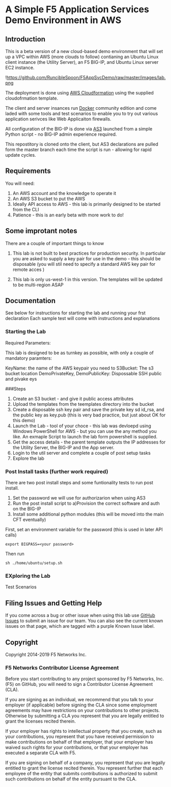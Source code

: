 # A Simple F5 Application Services Demo Environment in AWS


## Introduction

This is a beta version of a new cloud-based demo environment that will set up a VPC within AWS (more clouds to follow) contianing an Ubuntu Linux client instance (the Utility Server), an F5 BIG-IP, and Ubuntu Linux server EC2 instance. 

!https://github.com/RuncibleSpoon/F5AppSvcDemo/raw/master/images/lab.png

The deployment is done using [AWS Cloudformation](https://aws.amazon.com/cloudformation/) using the supplied cloudofrmation template. 

The client and server insances run [Docker](https://www.docker.com/) community edition and come laded with some tools and test scenarios to enable you to try out various application serivces like Web Applicaiton firewalls.  

All configuration of the BIG-IP is done via [AS3](http://clouddocs.f5.com/products/extensions/f5-appsvcs-extension/latest/) launched from a simple Python script - no BIG-IP admin experience  required.

This repostitory is cloned onto the client, but AS3 declarations are pulled form the master branch each time the script is run - allowing for rapid update cycles. 



## Requirements 

You will need: 

1) An AWS account and the knowledge to operate it 
2) An AWS S3 bucket to put the AWS 
3) Ideally API access to AWS - this lab is primarily designed to be started from the CLI
4) Patience - this is an early beta with more work to do!

## Some improtant notes 

There are a couple of important things to know

1) This lab is not built to best practices for production security. In particular you are asked to supply a key pair for use in the demo - this should be disposable (you will stil need to specify a standard AWS key pair for remote acces )

2) This lab is only us-west-1 in this version. The templates will be updated to be multi-region ASAP


## Documentation

See below for instructions for starting the lab and running your frst declaration
Each sample test will come with instructions and explanations

### Starting the Lab

Required Parameters: 

This lab is designed to be as turnkey as possible, with only a couple of mandatory paramters:

KeyName: the name of the AWS keypair you need to 
S3Bucket: The s3 bucket location
DemoPrivateKey, DemoPublicKey: Dispossable SSH public and pivake eys 

###Steps

1) Create an S3 bucket - and give it public access attributes 
2) Upload the templates from the teemplates directory into the bucket
3) Create a disposable ssh key pair and  save the private key sd id_rsa, and the public key as key.pub (this is very bad practice, but just about OK for this demo)
4) Launch the Lab - tool of your choce - this lab was devloepd using Windows PowerShell for AWS - but you can use the any method you like. An exmaple Script to launch the lab form powershell is supplied.
5) Get the access details - the parent template outputs the IP addresses for the Utility Server, the BIG-IP and the App server.
6) Login to the util server and complete a couple of post setup tasks 
7) Explore the lab

### Post  Install tasks (further work required)


There are two post install steps and some funtionality tests to run post install.

1) Set the password we will use for authorizarion when using AS3
2) Run the post install script to a)Provision the correct software and auth on the BIG-IP
3) Install some additional python modules (this will be moved into the main CFT eventually)

First, set an environment variable for the password (this is used in later API calls)

`export BIGPASS=<your password>`

Then run

`sh ./home/ubuntu/setup.sh`

### EXploring the Lab

Test Scenarios





## Filing Issues and Getting Help
If you come across a bug or other issue when using this lab use [GitHub Issues](https://github.com/RuncibleSpoon/F5AppSvcDemo/issues) to submit an issue for our team.  You can also see the current known issues on that page, which are tagged with a purple Known Issue label.  




## Copyright

Copyright 2014-2019 F5 Networks Inc.


### F5 Networks Contributor License Agreement

Before you start contributing to any project sponsored by F5 Networks, Inc. (F5) on GitHub, you will need to sign a Contributor License Agreement (CLA).  

If you are signing as an individual, we recommend that you talk to your employer (if applicable) before signing the CLA since some employment agreements may have restrictions on your contributions to other projects. Otherwise by submitting a CLA you represent that you are legally entitled to grant the licenses recited therein.  

If your employer has rights to intellectual property that you create, such as your contributions, you represent that you have received permission to make contributions on behalf of that employer, that your employer has waived such rights for your contributions, or that your employer has executed a separate CLA with F5.   

If you are signing on behalf of a company, you represent that you are legally entitled to grant the license recited therein. You represent further that each employee of the entity that submits contributions is authorized to submit such contributions on behalf of the entity pursuant to the CLA. 


